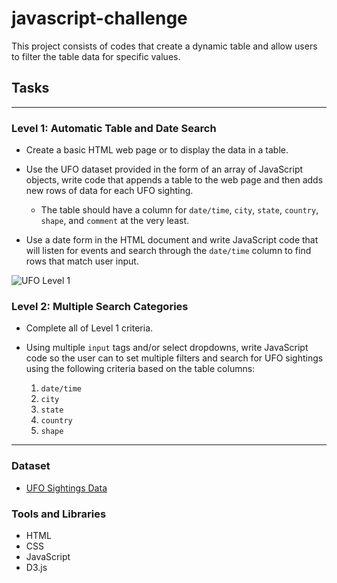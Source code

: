# javascript-challenge

This project consists of codes that create a dynamic table and allow users to filter the table data for specific values.

## Tasks

- - -

### Level 1: Automatic Table and Date Search

* Create a basic HTML web page or to display the data in a table.

* Use the UFO dataset provided in the form of an array of JavaScript objects, write code that appends a table to the web page and then adds new rows of data for each UFO sighting.

  * The table should have a column for `date/time`, `city`, `state`, `country`, `shape`, and `comment` at the very least.

* Use a date form in the HTML document and write JavaScript code that will listen for events and search through the `date/time` column to find rows that match user input.

![UFO Level 1]("https://github.com/LenSin3/javascript-challenge/blob/main/UFO-level-1/ufo_level_1.png?raw=true")

### Level 2: Multiple Search Categories

* Complete all of Level 1 criteria.

* Using multiple `input` tags and/or select dropdowns, write JavaScript code so the user can to set multiple filters and search for UFO sightings using the following criteria based on the table columns:

  1. `date/time`
  2. `city`
  3. `state`
  4. `country`
  5. `shape`

- - -

### Dataset

* [UFO Sightings Data](StarterCode/static/js/data.js)

### Tools and Libraries

- HTML
- CSS
- JavaScript
- D3.js

